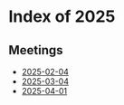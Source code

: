 # Index of 2025

## Meetings 

- [2025-02-04](2025-02-04.md)
- [2025-03-04](2025-03-04.md)
- [2025-04-01](2025-04-01.md)

